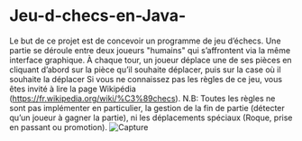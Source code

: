 # Jeu-d-checs-en-Java-
Le but de ce projet est de concevoir un programme de jeu d’échecs. Une partie se déroule entre deux joueurs "humains" qui s’affrontent via la même interface
graphique. À chaque tour, un joueur déplace une de ses pièces en cliquant d’abord sur la pièce qu’il souhaite déplacer, puis sur la case où il souhaite la déplacer
Si vous ne connaissez pas les règles de ce jeu, vous êtes invité à lire la page Wikipédia (https://fr.wikipedia.org/wiki/%C3%89checs). 
N.B: Toutes les règles ne sont pas implémenter en particulier, la gestion de la fin de partie (détecter qu’un joueur à gagner la partie), ni les déplacements spéciaux (Roque, prise en passant ou promotion).
![Capture](https://user-images.githubusercontent.com/109802352/180654169-35677a38-193c-475c-8166-ec7185b71913.PNG)
